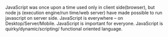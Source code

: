 JavaScript was once upon a time used only in client side(browser), but node js (execution engine/run time/web server) have made possible to run javascript on server side. 
JavaScript is everywhere – on Desktop/Server/Mobile.
JavaScript is important for everyone.
JavaScript is quirky/dynamic/scripting/ functional oriented language.
